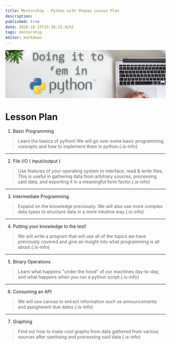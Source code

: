 ```yaml
---
title: Mentorship - Python with Thomas Lesson Plan
description: 
published: true
date: 2020-10-25T15:18:12.425Z
tags: mentorship
editor: markdown
---
```


![mentorship-banner-small.png](/mentorship-banner-small.png)

# Lesson Plan

1. Basic Programming
>Learn the basics of python! We will go over some basic programming concepts and how to implement them in python.{.is-info}
---
2. File I/O ( input/output )
>Use features of your operating system to interface, read & write files. This is useful in gathering data from arbitrary sources, processing said data, and exporting it in a meaningful form factor.{.is-info}
---
3. Intermediate Programming
>Expand on the knowledge previously. We will also use more complex data types to structure data in a more intuitive way.{.is-info}
---
4. Putting your knowledge to the test!
>We will write a program that will use all of the topics we have previously covered and give an insight into what programming is all about.{.is-info}
---
5. Binary Operations
>Learn what happens "under the hood" of our machines day-to-day, and what happens when you run a python script.{.is-info}
---
6. Consuming an API
>We will use canvas to extract information such as announcements and assignment due dates.{.is-info}
---
7. Graphing
>Find out how to make cool graphs from data gathered from various sources after sanitising and processing said data.{.is-info}